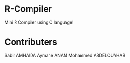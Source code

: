 # R-Compiler
Mini R Compiler using C language!

# Contributers
Sabir AMHAIDA 
Aymane ANAM
Mohammed ABDELOUAHAB
